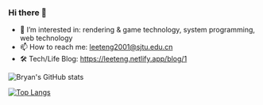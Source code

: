 ### Hi there 👋

- 🌱 I’m interested in: rendering & game technology, system programming, web technology
- 📫 How to reach me: leeteng2001@sjtu.edu.cn
- 🛠️ Tech/Life Blog: https://leeteng.netlify.app/blog/1

![Bryan's GitHub stats](https://github-readme-stats.vercel.app/api?username=LeeTeng2001&show_icons=true)

[![Top Langs](https://github-readme-stats.vercel.app/api/top-langs/?username=LeeTeng2001&hide=css,html&layout=compact)](https://github.com/anuraghazra/github-readme-stats)



<!--
**LeeTeng2001/LeeTeng2001** is a ✨ _special_ ✨ repository because its `README.md` (this file) appears on your GitHub profile.

Here are some ideas to get you started:

- 🔭 I’m currently working on ...
- 👯 I’m looking to collaborate on ...
- 🤔 I’m looking for help with ...
- 💬 Ask me about ...
- 😄 Pronouns: ...
- ⚡ Fun fact: ...
-->
